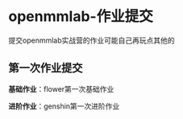 # openmmlab-作业提交
提交openmmlab实战营的作业可能自己再玩点其他的
## 第一次作业提交
**基础作业**：flower第一次基础作业

**进阶作业**：genshin第一次进阶作业

